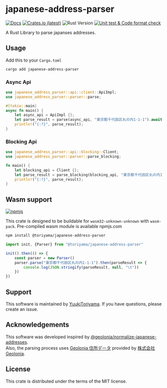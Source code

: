 # japanese-address-parser

[![Docs](https://docs.rs/japanese-address-parser/badge.svg)](https://docs.rs/japanese-address-parser)
[![Crates.io (latest)](https://img.shields.io/crates/v/japanese-address-parser)](https://crates.io/crates/japanese-address-parser)
![Rust Version](https://img.shields.io/badge/rust%20version-%3E%3D1.75.0-orange)
[![Unit test & Code format check](https://github.com/YuukiToriyama/japanese-address-parser/actions/workflows/rust.yaml/badge.svg?branch=main)](https://github.com/YuukiToriyama/japanese-address-parser/actions/workflows/rust.yaml)

A Rust Library to parse japanses addresses.

## Usage

Add this to your `Cargo.toml`

```bash
cargo add japanese-address-parser
```

### Async Api

```rust
use japanese_address_parser::api::client::ApiImpl;
use japanese_address_parser::parser::parse;

#[tokio::main]
async fn main() {
    let async_api = ApiImpl {};
    let parse_result = parse(async_api, "東京都千代田区丸の内1-1-1").await;
    println!("{:?}", parse_result);
}
```

### Blocking Api

```rust
use japanese_address_parser::api::blocking::Client;
use japanese_address_parser::parser::parse_blocking;

fn main() {
    let blocking_api = Client {};
    let parse_result = parse_blocking(blocking_api, "東京都千代田区丸の内1-1-1");
    println!("{:?}", parse_result);
}
```

## Wasm support

[![npmjs](https://img.shields.io/npm/v/%40toriyama/japanese-address-parser)](https://www.npmjs.com/package/@toriyama/japanese-address-parser)

This crate is designed to be buildable for `wasm32-unknown-unknown` with `wasm-pack`.
Pre-compiled wasm module is available npmjs.com

```bash
npm install @toriyama/japanese-address-parser
```

```javascript
import init, {Parser} from "@toriyama/japanese-address-parser"

init().then(() => {
    const parser = new Parser()
    parser.parse("東京都千代田区丸の内1-1-1").then(parseResult => {
        console.log(JSON.stringify(parseResult, null, "\t"))
    })
})
```

## Support

This software is maintained by [YuukiToriyama](https://github.com/yuukitoriyama).
If you have questions, please create an issue.

## Acknowledgements

This software was developed inspired
by [@geolonia/normalize-japanese-addresses](https://github.com/geolonia/normalize-japanese-addresses).  
Also, the parsing process uses [Geolonia 住所データ](https://github.com/geolonia/japanese-addresses) provided
by [株式会社Geolonia](https://www.geolonia.com/company/).

## License

This crate is distributed under the terms of the MIT license.